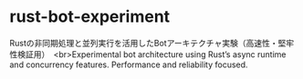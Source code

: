 # rust-bot-experiment
Rustの非同期処理と並列実行を活用したBotアーキテクチャ実験（高速性・堅牢性検証用）　&lt;br>Experimental bot architecture using Rust’s async runtime and concurrency features. Performance and reliability focused.
